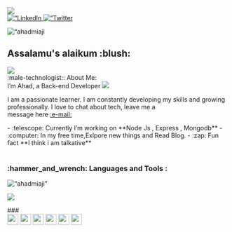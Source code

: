 <div id=“header” align=“center”>
  <img src=“https://media1.giphy.com/media/Kfl09udXYhbjajJwEt/giphy.gif” width=“100"/>
</div>
<div id=“badges” align=“center”>
  <a href=“https://www.linkedin.com/in/md-ahad-miaji-610830196/”>
    <img align=“center” src=“https://img.shields.io/badge/LinkedIn-blue?style=for-the-badge&logo=linkedin&logoColor=white” alt=“LinkedIn Badge”/>
  </a>
  <a href=“https://www.facebook.com/ahad.miaji”>
    <img align=“center” src=“https://img.shields.io/badge/Facebook-blue?style=for-the-badge&logo=facebook&logoColor=white” alt=“Twitter Badge”/>
  </a>
</div>
<p align=“center” padding=“5px”> <img src=“https://komarev.com/ghpvc/?username=ahadmiaji
&label=Profile%20views&color=0e75b6&style=flat” alt=“ahadmiaji
” /> </p>
<h2 align=“center”> Assalamu's alaikum :blush: </h2>
  <img align=“right” src=“https://cdn.dribbble.com/users/1162077/screenshots/3848914/media/7ed7d5ca074b48b328150e5a231e8d1f.gif” width=“400" height=“300”/>
<div align=“left”>
:male-technologist:: About Me:
</div>
<div align=“left”>
I’m Ahad, a Back-end Developer <img src=“https://media.giphy.com/media/WUlplcMpOCEmTGBtBW/giphy.gif” width=“30”> <p align=“left”>  I am a passionate learner. I am constantly developing my skills and growing professionally. I love to chat about tech, leave me a <br /> message here <a href=“https://mail.google.com/mail/u/1/#inbox?compose=CllgCKCDCXHkpRwlCWDsxKJcFzxVzKtPTNGQWSlHjtlMfnvSQrXWXtxNDhpmjtVnmSqFqfMtFVV” target=“_blank”> :e-mail:</a></p>
- :telescope: Currently I’m working on **Node Js , Express , Mongodb**
- :computer: In my free time,Exlpore new things and Read Blog.
- :zap: Fun fact **I think i am talkative**
  </div>
<br />
<h3 align=“left”> :hammer_and_wrench: Languages and Tools : </h3>
<p align=“left” ><img width=“48%” src=“https://github-readme-stats.vercel.app/api/top-langs?username=ahadmiaji&show_icons=true&locale=en&layout=compact&theme=tokyonight” alt=“ahadmiaji” /></p>
<p align=“left”><img width=“48%” src=“https://github-readme-streak-stats.herokuapp.com/?user=ahadmiaji&theme=tokyonight” />
</p>
###
<div>
 
<img src="https://img.shields.io/badge/javascript-%23323330.svg?style=for-the-badge&logo=javascript&logoColor=%23F7DF1E" height="25"/>
<img src="https://img.shields.io/badge/typescript-%23007ACC.svg?style=for-the-badge&logo=typescript&logoColor=white" height="25"/>

<img src="https://img.shields.io/badge/node.js-6DA55F?style=for-the-badge&logo=node.js&logoColor=white" height="25"/>
<img src="https://img.shields.io/badge/express.js-%23404d59.svg?style=for-the-badge&logo=express&logoColor=%2361DAFB" height="25"/>

<img src="https://img.shields.io/badge/REST-ff1709?style=for-the-badge&logoColor=white&color=ff1709&labelColor=gray" height="25">
<img src="https://img.shields.io/badge/MongoDB-%234ea94b.svg?style=for-the-badge&logo=mongodb&logoColor=white" height="25"/>
</div>
